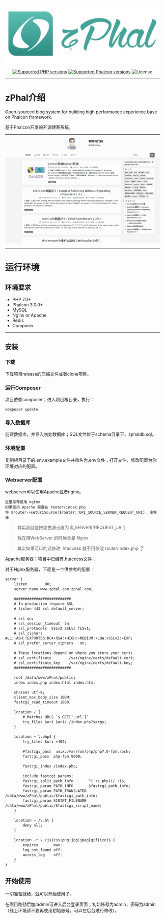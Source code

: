 <p align="center">
    <img src="public/backend/img/logo_256.jpg" alt="zPhal" />
</p>

<p align="center">
    <a href='https://secure.php.net/'><img src='https://img.shields.io/badge/php-%E2%89%A5%207.0-blue.svg?style=flat-square' alt='Supported PHP versions' /></a>
    <a href='https://phalconphp.com/'><img src='https://img.shields.io/badge/Phalcon-%E2%89%A5%203.0-blue.svg?style=flat-square' alt='Supported Phalcon versions' /></a>
    <img src="https://img.shields.io/badge/License-BSD3-000000.svg?style=flat-square" alt="License" />
</p>

------------

# zPhal介绍

Open-sourced blog system for building high performance experience base on Phalcon framework.

基于Phalcon开发的开源博客系统。

<img src="public/backend/img/show-demo.gif"/>

------------

# 运行环境
## 环境要求
* PHP 7.0+
* Phalcon 3.0.0+
* MySQL
* Nginx or Apache
* Redis
* Composer

------------

## 安装
### 下载
下载项目release的压缩文件或者clone项目。

### 运行Composer
项目依赖composer；进入项目根目录，执行：
```
composer update
```

### 导入数据库
创建数据库，并导入初始数据库；SQL文件位于schema目录下，zphaldb.sql。

### 环境配置
复制根目录下的.env.example文件并命名为.env文件；打开文件，修改配置为你环境对应的配置。

### Webserver配置
webserver可以使用Apache或者nginx。

    这里推荐使用 nginx
    如果使用 Apache 需要在 router/index.php
    将 $router->setUriSource($router::URI_SOURCE_SERVER_REQUEST_URI); 注释掉

> 其实我就是把路由源设置为 $_SERVER['REQUEST_URI']

> 我在用WebServer 的时候全是 Nginx

> 其实如果可以的话修改 .htaccess 就不用修改 router/index.php 了

Apache服务器；项目中已经有.htaccess文件；

对于Nginx服务器，下面是一个供参考的配置：
```
server {
    listen        80;
    server_name www.zphal.com zphal.com;

    ##########################
    # In production require SSL
    # listen 443 ssl default_server;

    # ssl on;
    # ssl_session_timeout  5m;
    # ssl_protocols  SSLv2 SSLv3 TLSv1;
    # ssl_ciphers  ALL:!ADH:!EXPORT56:RC4+RSA:+HIGH:+MEDIUM:+LOW:+SSLv2:+EXP;
    # ssl_prefer_server_ciphers   on;

    # These locations depend on where you store your certs
    # ssl_certificate        /var/nginx/certs/default.cert;
    # ssl_certificate_key    /var/nginx/certs/default.key;
    ##########################

    root /data/www/zPhal/public;
    index index.php index.html index.htm;

    charset utf-8;
    client_max_body_size 100M;
    fastcgi_read_timeout 1800;

    location / {
        # Matches URLS `$_GET['_url']`
        try_files $uri $uri/ /index.php?$args;
    }

    location ~ \.php$ {
        try_files $uri =404;

        #fastcgi_pass  unix:/var/run/php/php7.0-fpm.sock;
        fastcgi_pass  php-fpm:9000;

        fastcgi_index /index.php;

        include fastcgi_params;
        fastcgi_split_path_info       ^(.+\.php)(/.+)$;
        fastcgi_param PATH_INFO       $fastcgi_path_info;
        fastcgi_param PATH_TRANSLATED /data/www/zPhal/public/$fastcgi_path_info;
        fastcgi_param SCRIPT_FILENAME /data/www/zPhal/public/$fastcgi_script_name;
    }

    location ~ /\.ht {
        deny all;
    }

    location ~* \.(js|css|png|jpg|jpeg|gif|ico)$ {
        expires       max;
        log_not_found off;
        access_log    off;
    }
}
```

## 开始使用
一切准备就绪，就可以开始使用了。

在项目路劲后加/admin可进入后台登录页面；初始账号为admin，密码为admin（线上环境请不要再使用初始账号，可以在后台进行修改）。
